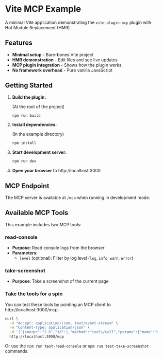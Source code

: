 # Vite MCP Example

A minimal Vite application demonstrating the `vite-plugin-mcp` plugin with Hot Module Replacement (HMR).

## Features

- **Minimal setup** - Bare-bones Vite project
- **HMR demonstration** - Edit files and see live updates
- **MCP plugin integration** - Shows how the plugin works
- **No framework overhead** - Pure vanilla JavaScript

## Getting Started

1. **Build the plugin:**

   (At the root of the project)

   ```sh
   npm run build
   ```

2. **Install dependencies:**

   (In the example directory)

   ```sh
   npm install
   ```

3. **Start development server:**

   ```sh
   npm run dev
   ```

4. **Open your browser** to http://localhost:3000

## MCP Endpoint

The MCP server is available at `/mcp` when running in development mode.

## Available MCP Tools

This example includes two MCP tools:

### read-console

- **Purpose**: Read console logs from the browser
- **Parameters**:
  - `level` (optional): Filter by log level (`log`, `info`, `warn`, `error`)

### take-screenshot

- **Purpose**: Take a screenshot of the current page

### Take the tools for a spin

You can test these tools by pointing an MCP client to http://localhost:3000/mcp.

```sh
curl \
  -H "Accept: application/json, text/event-stream" \
  -H "Content-Type: application/json" \
  -d '{"jsonrpc":"2.0","id":1,"method":"tools/call","params":{"name":"read-console","arguments":{"level":"info"}}}' \
  http://localhost:3000/mcp
```

Or use the `npm run test-read-console` or `npm run test-take-screenshot` commands.
